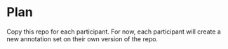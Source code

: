 # Plan
Copy this repo for each participant. For now, each participant will create a new annotation set on their own version of the repo.